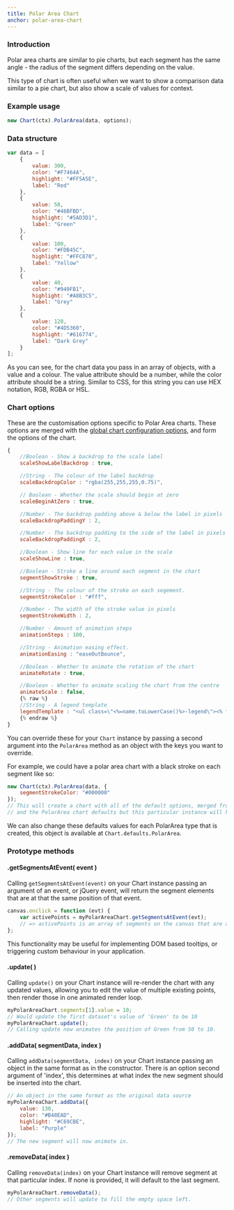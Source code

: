 ```yaml
---
title: Polar Area Chart
anchor: polar-area-chart
---
```


### Introduction

Polar area charts are similar to pie charts, but each segment has the same angle - the radius of the segment differs depending on the value.

This type of chart is often useful when we want to show a comparison data similar to a pie chart, but also show a scale of values for context.

<div class="canvas-holder">
	<canvas width="250" height="125"></canvas>
</div>

### Example usage

```javascript
new Chart(ctx).PolarArea(data, options);
```

### Data structure

```javascript
var data = [
    {
        value: 300,
        color: "#F7464A",
        highlight: "#FF5A5E",
        label: "Red"
    },
    {
        value: 50,
        color: "#46BFBD",
        highlight: "#5AD3D1",
        label: "Green"
    },
    {
        value: 100,
        color: "#FDB45C",
        highlight: "#FFC870",
        label: "Yellow"
    },
    {
        value: 40,
        color: "#949FB1",
        highlight: "#A8B3C5",
        label: "Grey"
    },
    {
        value: 120,
        color: "#4D5360",
        highlight: "#616774",
        label: "Dark Grey"
    }
];
```

As you can see, for the chart data you pass in an array of objects, with a value and a colour. The value attribute should be a number, while the color attribute should be a string. Similar to CSS, for this string you can use HEX notation, RGB, RGBA or HSL.

### Chart options

These are the customisation options specific to Polar Area charts. These options are merged with the [global chart configuration options](#getting-started-global-chart-configuration), and form the options of the chart.

```javascript
{
	//Boolean - Show a backdrop to the scale label
	scaleShowLabelBackdrop : true,

	//String - The colour of the label backdrop
	scaleBackdropColor : "rgba(255,255,255,0.75)",

	// Boolean - Whether the scale should begin at zero
	scaleBeginAtZero : true,

	//Number - The backdrop padding above & below the label in pixels
	scaleBackdropPaddingY : 2,

	//Number - The backdrop padding to the side of the label in pixels
	scaleBackdropPaddingX : 2,

	//Boolean - Show line for each value in the scale
	scaleShowLine : true,

	//Boolean - Stroke a line around each segment in the chart
	segmentShowStroke : true,

	//String - The colour of the stroke on each segement.
	segmentStrokeColor : "#fff",

	//Number - The width of the stroke value in pixels
	segmentStrokeWidth : 2,

	//Number - Amount of animation steps
	animationSteps : 100,

	//String - Animation easing effect.
	animationEasing : "easeOutBounce",

	//Boolean - Whether to animate the rotation of the chart
	animateRotate : true,

	//Boolean - Whether to animate scaling the chart from the centre
	animateScale : false,
	{% raw %}
	//String - A legend template
	legendTemplate : "<ul class=\"<%=name.toLowerCase()%>-legend\"><% for (var i=0; i<segments.length; i++){%><li><span style=\"background-color:<%=segments[i].fillColor%>\"></span><%if(segments[i].label){%><%=segments[i].label%><%}%></li><%}%></ul>"
	{% endraw %}
}
```

You can override these for your `Chart` instance by passing a second argument into the `PolarArea` method as an object with the keys you want to override.

For example, we could have a polar area chart with a black stroke on each segment like so:

```javascript
new Chart(ctx).PolarArea(data, {
    segmentStrokeColor: "#000000"
});
// This will create a chart with all of the default options, merged from the global config,
// and the PolarArea chart defaults but this particular instance will have `segmentStrokeColor` set to `"#000000"`.
```

We can also change these defaults values for each PolarArea type that is created, this object is available at `Chart.defaults.PolarArea`.

### Prototype methods

#### .getSegmentsAtEvent( event )

Calling `getSegmentsAtEvent(event)` on your Chart instance passing an argument of an event, or jQuery event, will return the segment elements that are at that the same position of that event.

```javascript
canvas.onclick = function (evt) {
    var activePoints = myPolarAreaChart.getSegmentsAtEvent(evt);
    // => activePoints is an array of segments on the canvas that are at the same position as the click event.
};
```

This functionality may be useful for implementing DOM based tooltips, or triggering custom behaviour in your application.

#### .update( )

Calling `update()` on your Chart instance will re-render the chart with any updated values, allowing you to edit the value of multiple existing points, then render those in one animated render loop.

```javascript
myPolarAreaChart.segments[1].value = 10;
// Would update the first dataset's value of 'Green' to be 10
myPolarAreaChart.update();
// Calling update now animates the position of Green from 50 to 10.
```

#### .addData( segmentData, index )

Calling `addData(segmentData, index)` on your Chart instance passing an object in the same format as in the constructor. There is an option second argument of 'index', this determines at what index the new segment should be inserted into the chart.

```javascript
// An object in the same format as the original data source
myPolarAreaChart.addData({
    value: 130,
    color: "#B48EAD",
    highlight: "#C69CBE",
    label: "Purple"
});
// The new segment will now animate in.
```

#### .removeData( index )

Calling `removeData(index)` on your Chart instance will remove segment at that particular index. If none is provided, it will default to the last segment.

```javascript
myPolarAreaChart.removeData();
// Other segments will update to fill the empty space left.
```
